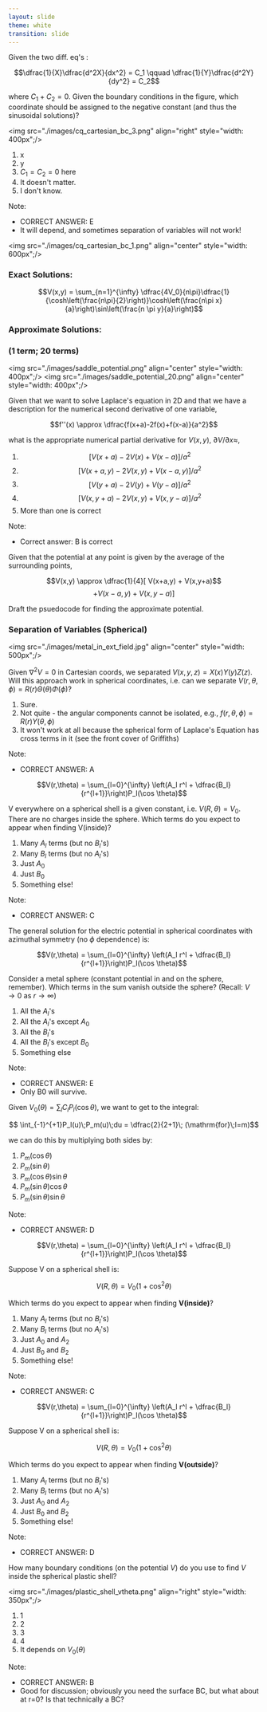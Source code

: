 ```yaml
---
layout: slide
theme: white
transition: slide
---
```


<section data-markdown>

Given the two diff. eq's :

$$\dfrac{1}{X}\dfrac{d^2X}{dx^2} = C_1 \qquad \dfrac{1}{Y}\dfrac{d^2Y}{dy^2} = C_2$$

where $C_1+C_2 = 0$.  Given the boundary conditions in the figure, which coordinate should be assigned to the negative constant (and thus the sinusoidal solutions)?


<img src="./images/cq_cartesian_bc_3.png" align="right" style="width: 400px";/>


1. x
2. y
3. $C_1 = C_2 = 0$ here
4. It doesn't matter.
5. I don't know.

Note:
* CORRECT ANSWER: E
* It will depend, and sometimes separation of variables will not work!
</section>

<section data-markdown>

<img src="./images/cq_cartesian_bc_1.png" align="center" style="width: 600px";/>

</section>

<section data-markdown>


### Exact Solutions:

$$V(x,y) = \sum_{n=1}^{\infty} \dfrac{4V_0}{n\pi}\dfrac{1}{\cosh\left(\frac{n\pi}{2}\right)}\cosh\left(\frac{n\pi x}{a}\right)\sin\left(\frac{n \pi y}{a}\right)$$

### Approximate Solutions:
### (1 term; 20 terms)

<img src="./images/saddle_potential.png" align="center" style="width: 400px";/>
<img src="./images/saddle_potential_20.png" align="center" style="width: 400px";/>

</section>

<section data-markdown>

Given that we want to solve Laplace's equation in 2D and that we have a description for the numerical second derivative of one variable,

$$f''(x) \approx \dfrac{f(x+a)-2f(x)+f(x-a)}{a^2}$$

what is the appropriate numerical partial derivative for $V(x,y)$, $\partial V/\partial x \approx$,

1. $$\left[V(x+a) - 2V(x) + V(x-a)\right]/a^2$$
2. $$\left[V(x+a,y) - 2V(x,y) + V(x-a,y)\right]/a^2$$
3. $$\left[V(y+a) - 2V(y) + V(y-a)\right]/a^2$$
4. $$\left[V(x,y+a) - 2V(x,y) + V(x,y-a)\right]/a^2$$
5. More than one is correct

Note:
* Correct answer: B is correct

</section>

<section data-markdown>

Given that the potential at any point is given by the average of the surrounding points,

$$V(x,y) \approx \dfrac{1}{4}[ V(x+a,y) + V(x,y+a)$$
$$ +V(x-a,y) + V(x,y-a)]$$

Draft the psuedocode for finding the approximate potential.

</section>

<section data-markdown>

### Separation of Variables (Spherical)

<img src="./images/metal_in_ext_field.jpg" align="center" style="width: 500px";/>

</section>

<section data-markdown>

Given $\nabla^2 V = 0$ in Cartesian coords, we separated $V(x,y,z) = X(x)Y(y)Z(z)$. Will this approach work in spherical coordinates, i.e. can we separate $V(r,\theta,\phi) = R(r)\Theta(\theta)\Phi(\phi)$?


1. Sure.
2. Not quite - the angular components cannot be isolated, e.g., $f(r,\theta,\phi) = R(r)Y(\theta,\phi)$
3. It won't work at all because the spherical form of Laplace's Equation has cross terms in it (see the front cover of Griffiths)

Note:
* CORRECT ANSWER: A

</section>

<section data-markdown>

$$V(r,\theta) = \sum_{l=0}^{\infty} \left(A_l r^l + \dfrac{B_l}{r^{l+1}}\right)P_l(\cos \theta)$$


V everywhere on a spherical shell is a given constant, i.e. $V(R,\theta) = V_0$. There are no charges inside the sphere. Which terms do you expect to appear when finding V(inside)?

1. Many $A_l$ terms (but no $B_l$'s)
2. Many $B_l$ terms (but no $A_l$'s)
3. Just $A_0$
4. Just $B_0$
5. Something else!

Note:
* CORRECT ANSWER: C

</section>

<section data-markdown>

The general solution for the electric potential in spherical coordinates with azimuthal symmetry (no $\phi$ dependence) is:

$$V(r,\theta) = \sum_{l=0}^{\infty} \left(A_l r^l + \dfrac{B_l}{r^{l+1}}\right)P_l(\cos \theta)$$

Consider a metal sphere (constant potential in and on the sphere, remember). Which terms in the sum vanish outside the sphere? (Recall: $V \rightarrow 0$ as $r \rightarrow \infty$)

1. All the $A_l$'s
2. All the $A_l$'s except $A_0$
3. All the $B_l$'s
4. All the $B_l$'s except $B_0$
5. Something else

Note:
* CORRECT ANSWER: E
* Only B0 will survive.

</section>

<section data-markdown>

Given $V_0(\theta) = \sum_l C_l P_l(\cos \theta)$, we want to get to the integral:

$$ \int_{-1}^{+1}P_l(u)\;P_m(u)\;du = \dfrac{2}{2+1}\; (\mathrm{for}\;l=m)$$

we can do this by multiplying both sides by:

1. $P_m(\cos \theta)$
2. $P_m(\sin \theta)$
3. $P_m(\cos \theta) \sin \theta$
4. $P_m(\sin \theta) \cos \theta$
5. $P_m(\sin \theta) \sin \theta$

Note:
* CORRECT ANSWER: D

</section>


<section data-markdown>

$$V(r,\theta) = \sum_{l=0}^{\infty} \left(A_l r^l + \dfrac{B_l}{r^{l+1}}\right)P_l(\cos \theta)$$

Suppose V on a spherical shell is:

$$V(R,\theta) = V_0 \left(1+\cos^2\theta\right)$$

Which terms do you expect to appear when finding **V(inside)**?
1. Many $A_l$ terms (but no $B_l$'s)
2. Many $B_l$ terms (but no $A_l$'s)
3. Just $A_0$ and $A_2$
4. Just $B_0$ and $B_2$
5. Something else!

Note:
* CORRECT ANSWER: C

</section>

<section data-markdown>

$$V(r,\theta) = \sum_{l=0}^{\infty} \left(A_l r^l + \dfrac{B_l}{r^{l+1}}\right)P_l(\cos \theta)$$

Suppose V on a spherical shell is:

$$V(R,\theta) = V_0 \left(1+\cos^2\theta\right)$$

Which terms do you expect to appear when finding **V(outside)**?
1. Many $A_l$ terms (but no $B_l$'s)
2. Many $B_l$ terms (but no $A_l$'s)
3. Just $A_0$ and $A_2$
4. Just $B_0$ and $B_2$
5. Something else!

Note:
* CORRECT ANSWER: D

</section>

<section data-markdown>

How many boundary conditions (on the potential $V$) do you use to find $V$ inside the spherical plastic shell?

<img src="./images/plastic_shell_vtheta.png" align="right" style="width: 350px";/>


1. 1
2. 2
3. 3
4. 4
5. It depends on $V_0(\theta)$

Note:
* CORRECT ANSWER: B
* Good for discussion; obviously you need the surface BC, but what about at r=0? Is that technically a BC?
</section>
